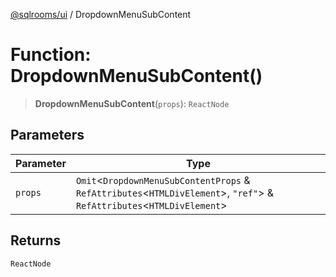 [@sqlrooms/ui](../index.md) / DropdownMenuSubContent

# Function: DropdownMenuSubContent()

> **DropdownMenuSubContent**(`props`): `ReactNode`

## Parameters

| Parameter | Type |
| ------ | ------ |
| `props` | `Omit`\<`DropdownMenuSubContentProps` & `RefAttributes`\<`HTMLDivElement`\>, `"ref"`\> & `RefAttributes`\<`HTMLDivElement`\> |

## Returns

`ReactNode`
